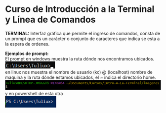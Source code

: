 # Curso de Introducción a la Terminal y Línea de Comandos

**TERMINAL:** Interfaz gráfica que permite el ingreso de comandos, consta de un prompt que es un carácter o conjunto de caracteres que indica se esta a la espera de ordenes.

**Ejemplos de prompt:**  
El prompt en windows muestra la ruta dónde nos encontramos ubicados.  
![C:\Users\Tuliux>__](./imagenes/WindowsPrompt.png)  
en linux nos muestra el nombre de usuario (kc) @ (localhost) nombre de maquina y la ruta dónde estamos ubicados, el ~ indica el directorio home.  
![kc@localhost ~$](./imagenes/LinuxPrompt.png)  
En git bash se ve de la siguiente manera   
![$](./imagenes/GitBashPrompt.png)  
y en powershell de esta otra  
![PS C:\Users\Tuliux>__](./imagenes/PowerShellPrompt.png)
